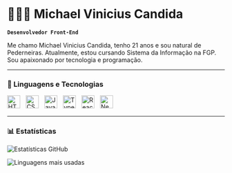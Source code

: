 # 👩🏻‍💻 Michael Vinicius Candida

**`Desenvolvedor Front-End`**

Me chamo Michael Vinicius Candida, tenho 21 anos e sou natural de Pederneiras. Atualmente, estou cursando Sistema da Informação na FGP. Sou apaixonado por tecnologia e programação. 

---

### 🤖 Linguagens e Tecnologias

<img align="left" title="HTML" alt="HTML" width="30px" style="padding-right:10px;" src="https://cdn.jsdelivr.net/gh/devicons/devicon@latest/icons/html5/html5-original.svg" />
<img align="left" title="CSS" alt="CSS" width="30px" style="padding-right:10px;" src="https://cdn.jsdelivr.net/gh/devicons/devicon@latest/icons/css3/css3-original.svg" />
<img align="left" title="JavaScript" alt="JavaScript" width="30px" style="padding-right:10px;" src="https://cdn.jsdelivr.net/gh/devicons/devicon@latest/icons/javascript/javascript-original.svg" />
<img align="left" title="TypeScript" alt="TypeScript" width="30px" style="padding-right:10px;" src="https://cdn.jsdelivr.net/gh/devicons/devicon@latest/icons/typescript/typescript-original.svg" />
<img align="left" title="React" alt="React" width="30px" style="padding-right:10px;" src="https://cdn.jsdelivr.net/gh/devicons/devicon@latest/icons/react/react-original.svg" />
<img align="left" title="Next.js" alt="Next.js" width="30px" style="padding-right:10px;" src="https://cdn.jsdelivr.net/gh/devicons/devicon@latest/icons/nextjs/nextjs-original.svg" />

<br/><br/>

---

### 📊 Estatísticas

<p>
  <img 
    src="https://github-readme-stats.vercel.app/api?username=Michel-Candida&show_icons=true&theme=tokyonight&include_all_commits=true" 
    alt="Estatísticas GitHub" 
  />
</p>
<p>
  <img 
    src="https://github-readme-stats.vercel.app/api/top-langs/?username=Michel-Candida&layout=compact&theme=tokyonight" 
    alt="Linguagens mais usadas" 
  />
</p>
